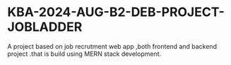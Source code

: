 # KBA-2024-AUG-B2-DEB-PROJECT-JOBLADDER
A project based on job recrutment web app ,both frontend and backend project .that is build using MERN stack development.
